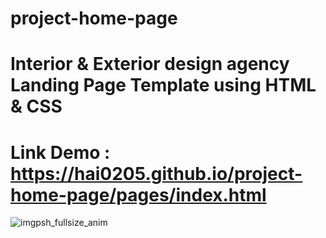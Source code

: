 # project-home-page

# Interior & Exterior design agency Landing Page Template using HTML & CSS
# Link Demo : https://hai0205.github.io/project-home-page/pages/index.html

![imgpsh_fullsize_anim](https://user-images.githubusercontent.com/88571681/198884512-f1c544b8-4caa-4127-8213-00b8f98a56ac.jpg)
